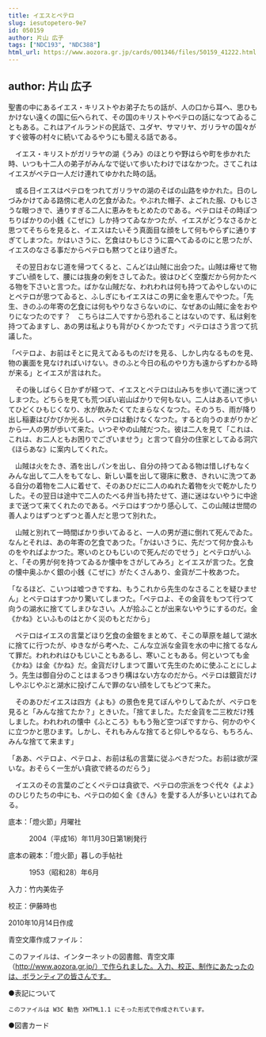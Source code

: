 ```yaml
---
title: イエスとペテロ
slug: iesutopetero-9e7
id: 050159
author: 片山 広子
tags: ["NDC193", "NDC388"]
html_url: https://www.aozora.gr.jp/cards/001346/files/50159_41222.html
---
```


## author: 片山 広子

聖書の中にあるイエス・キリストやお弟子たちの話が、人の口から耳へ、思ひもかけない遠くの国に伝へられて、その国のキリストやペテロの話になつてゐることもある。これはアイルランドの民話で、ユダヤ、サマリヤ、ガリラヤの国々がすぐ彼等の村々に続いてゐるやうにも聞える話である。

　イエス・キリストがガリラヤの湖《うみ》のほとりや野はらや町を歩かれた時、いつも十二人の弟子がみんなで従いて歩いたわけではなかつた。さてこれはイエスがペテロ一人だけ連れてゆかれた時の話。

　或る日イエスはペテロをつれてガリラヤの湖のそばの山路をゆかれた。日のしづみかけてゐる路傍に老人の乞食がゐた。やぶれた帽子、よごれた服、ひもじさうな眼つきで、通りすぎる二人に恵みをもとめたのである。ペテロはその時ぽつちりばかりの小銭《こぜに》しか持つてゐなかつたが、イエスがどうなさるかと思つてそちらを見ると、イエスはたいそう真面目な顔をして何もやらずに通りすぎてしまつた。かはいさうに、乞食はひもじさうに震へてゐるのにと思つたが、イエスのなさる事だからペテロも黙つてとほり過ぎた。

　その翌日おなじ道を帰つてくると、こんどは山賊に出会つた。山賊は瘠せて物すごい顔をして、腰には抜身の剣をさしてゐた。彼はひどく空腹だから何かたべる物を下さいと言つた。ばかな山賊だな、われわれは何も持つてゐやしないのにとペテロが思つてゐると、ふしぎにもイエスはこの男に金を恵んでやつた。「先生、きのふの年寄の乞食には何もやりなさらないのに、なぜあの山賊に金をおやりになつたのです？　こちらは二人ですから恐れることはないのです、私は剣を持つてゐますし、あの男は私よりも背がひくかつたです」ペテロはさう言つて抗議した。

「ペテロよ、お前はそとに見えてゐるものだけを見る、しかし内なるものを見、物の裏面を見なければいけない。きのふと今日の私のやり方も遠からずわかる時が来る」とイエスが言はれた。

　その後しばらく日かずが経つて、イエスとペテロは山みちを歩いて道に迷つてしまつた。どちらを見ても荒つぽい岩山ばかりで何もない。二人はあるいて歩いてひどくひもじくなり、水が飲みたくてたまらなくなつた。そのうち、雨が降り出し稲妻はぴかぴか光るし、ペテロは動けなくなつた。すると向うのまがりかどから一人の男が歩いて来た。いつぞやの山賊だつた。彼は二人を見て「これは、これは、お二人ともお困りでございませう」と言つて自分の住家としてゐる洞穴《ほらあな》に案内してくれた。

　山賊は火をたき、酒を出しパンを出し、自分の持つてゐる物は惜しげもなくみんな出して二人をもてなし、新しい藁を出して寝床に敷き、きれいに洗つてある自分の着物を二人に着せて、そのあひだに二人のぬれた着物を火で乾かしたりした。その翌日は途中で二人のたべる弁当も持たせて、道に迷はないやうに中途まで送つて来てくれたのである。ペテロはすつかり感心して、この山賊は世間の善人よりはずつとずつと善人だと思つて別れた。

　山賊と別れて一時間ばかり歩いてゐると、一人の男が道に倒れて死んでゐた。なんとそれは、あの年寄の乞食であつた。「かはいさうに、先だつて何か食ふものをやればよかつた。寒いのとひもじいので死んだのでせう」とペテロがいふと、「その男が何を持つてゐるか懐中をさがしてみろ」とイエスが言つた。乞食の懐中奥ふかく銀の小銭《こぜに》がたくさんあり、金貨が二十枚あつた。

「なるほど、こいつは嘘つきですね、もうこれから先生のなさることを疑ひません」とペテロはすつかり驚いてしまつた。「ペテロよ、その金貨をもつて行つて向うの湖水に捨ててしまひなさい。人が拾ふことが出来ないやうにするのだ。金《かね》といふものはとかく災のもとだから」

　ペテロはイエスの言葉どほり乞食の金銀をまとめて、そこの草原を越して湖水に捨てに行つたが、ゆきながら考へた、こんな立派な金貨を水の中に捨てるなんて罪だ。われわれはひもじいこともあるし、寒いこともある。何といつても金《かね》は金《かね》だ。金貨だけしまつて置いて先生のために使ふことにしよう。先生は御自分のことはまるつきり構はない方なのだから。ペテロは銀貨だけしやぶじやぶと湖水に投げこんで罪のない顔をしてもどつて来た。

　そのあひだイエスは四方《よも》の景色を見てぼんやりしてゐたが、ペテロを見ると「みんな捨てたか？」ときいた。「捨てました。ただ金貨を二三枚だけ残しました。われわれの懐中《ふところ》ももう殆ど空つぽですから、何かのやくに立つかと思ひます。しかし、それもみんな捨てると仰しやるなら、もちろん、みんな捨てて来ます」

「ああ、ペテロよ、ペテロよ、お前は私の言葉に従ふべきだつた。お前は欲が深いな。おそらく一生がい貪欲で終るのだらう」

　イエスのその言葉のごとくペテロは貪欲で、ペテロの宗派をつぐ代々《よよ》のひじりたちの中にも、ペテロの如く金《きん》を愛する人が多いといはれてゐる。













底本：「燈火節」月曜社

　　　2004（平成16）年11月30日第1刷発行

底本の親本：「燈火節」暮しの手帖社

　　　1953（昭和28）年6月

入力：竹内美佐子

校正：伊藤時也

2010年10月14日作成

青空文庫作成ファイル：

このファイルは、インターネットの図書館、青空文庫（http://www.aozora.gr.jp/）で作られました。入力、校正、制作にあたったのは、ボランティアの皆さんです。











●表記について


	このファイルは W3C 勧告 XHTML1.1 にそった形式で作成されています。







●図書カード